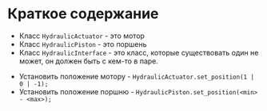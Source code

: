 # Краткое содержание
* Класс `HydraulicActuator`  - это мотор
* Класс `HydraulicPiston`    - это поршень
* Класс `HydraulicInterface` - это класс, которые существовать один не может, он должен быть с кем-то в паре.

+ Установить положение мотору - `HydraulicActuator.set_position(1 | 0 | -1);`
+ Установить положение поршню - `HydraulicPiston.set_position(<min> - <max>);`
